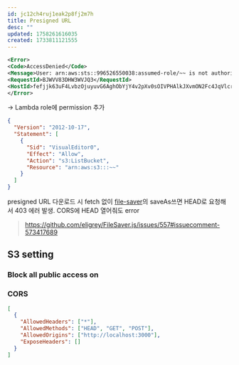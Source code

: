```yaml
---
id: jc12ch4ruj1eak2p8fj2m7h
title: Presigned URL
desc: ""
updated: 1758261616035
created: 1733811121555
---
```


```xml
<Error>
<Code>AccessDenied</Code>
<Message>User: arn:aws:sts::996526550038:assumed-role/~~ is not authorized to perform: s3:ListBucket on resource: "arn:aws:s3:::~~" because no identity-based policy allows the s3:ListBucket action</Message>
<RequestId>BJWVV83DHW3WVJQ3</RequestId>
<HostId>fefjjk63uF4LvbzOjuyuvG6AghObYjY4v2pXv0sOIVPHAlkJXvmON2Fc4JqVlcrtrgRKhsnVHY4v4XKvMzFKckS/m5nRfAdY</HostId>
</Error>
```

-> Lambda role에 permission 추가

```json
{
  "Version": "2012-10-17",
  "Statement": [
    {
      "Sid": "VisualEditor0",
      "Effect": "Allow",
      "Action": "s3:ListBucket",
      "Resource": "arn:aws:s3:::~~"
    }
  ]
}
```

presigned URL 다운로드 시 fetch 없이 [file-saver](https://github.com/eligrey/FileSaver.js)의 saveAs쓰면 HEAD로 요청해서 403 에러 발생. CORS에 HEAD 열어줘도 error

> https://github.com/eligrey/FileSaver.js/issues/557#issuecomment-573417689

## S3 setting

### Block all public access on

### CORS

```json
[
  {
    "AllowedHeaders": ["*"],
    "AllowedMethods": ["HEAD", "GET", "POST"],
    "AllowedOrigins": ["http://localhost:3000"],
    "ExposeHeaders": []
  }
]
```

